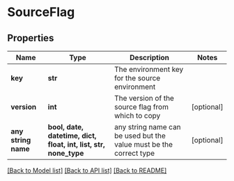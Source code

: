 # SourceFlag


## Properties
Name | Type | Description | Notes
------------ | ------------- | ------------- | -------------
**key** | **str** | The environment key for the source environment | 
**version** | **int** | The version of the source flag from which to copy | [optional] 
**any string name** | **bool, date, datetime, dict, float, int, list, str, none_type** | any string name can be used but the value must be the correct type | [optional]

[[Back to Model list]](../README.md#documentation-for-models) [[Back to API list]](../README.md#documentation-for-api-endpoints) [[Back to README]](../README.md)


